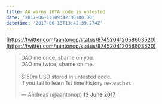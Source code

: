 ```yaml
---
title: AA warns IOTA code is untested
date: '2017-06-13T09:42:38+00:00'
datetime: '2017-06-13T13:42:39.274Z'
---
```

[https://twitter.com/aantonop/status/874520412058603520](https://twitter.com/aantonop/status/874520412058603520)

<blockquote class="twitter-tweet" data-lang="en-gb"><p lang="en" dir="ltr">DAO me once, shame on you. <br>DAO me twice, shame on me.<br><br>$150m USD stored in untested code.<br>If you fail to learn 1st time history re-teaches</p>&mdash; Andreas (@aantonop) <a href="https://twitter.com/aantonop/status/874520412058603520">13 June 2017</a></blockquote>
<script async src="//platform.twitter.com/widgets.js" charset="utf-8"></script>